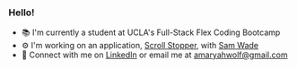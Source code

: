 ### Hello! 
- 📚 I'm currently a student at UCLA's Full-Stack Flex Coding Bootcamp
- ⚙️ I'm working on an application, [Scroll Stopper](https://github.com/amaryahwolf), with [Sam Wade](https://github.com/sgwade)
- 💌 Connect with me on [LinkedIn](www.linkedin.com/in/amaryah-wolf) or email me at amaryahwolf@gmail.com

<!--
**amaryahwolf/amaryahwolf** is a ✨ _special_ ✨ repository because its `README.md` (this file) appears on your GitHub profile.

Here are some ideas to get you started:

- 🔭 I’m currently working on ...
- 🌱 I’m currently learning ...
- 👯 I’m looking to collaborate on ...
- 🤔 I’m looking for help with ...
- 💬 Ask me about ...
- 📫 How to reach me: ...
- 😄 Pronouns: ...
- ⚡ Fun fact: ...
-->
